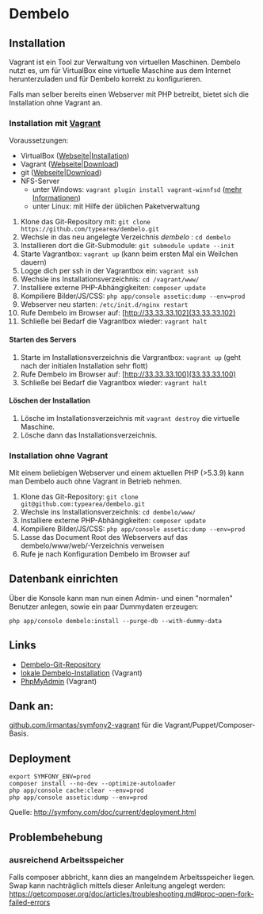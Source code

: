 # Dembelo

## Installation
Vagrant ist ein Tool zur Verwaltung von virtuellen Maschinen. Dembelo nutzt es, um für VirtualBox eine virtuelle
Maschine aus dem Internet herunterzuladen und für Dembelo korrekt zu konfigurieren.

Falls man selber bereits einen Webserver mit PHP betreibt, bietet sich die Installation ohne Vagrant an.

### Installation mit [Vagrant](https://www.vagrantup.com/)
Voraussetzungen:

* VirtualBox ([Webseite](https://www.virtualbox.org/)|[Installation](https://www.virtualbox.org/manual/ch02.html))
* Vagrant ([Webseite](https://www.vagrantup.com/)|[Download](https://www.vagrantup.com/downloads.html))
* git ([Webseite](https://git-scm.com/)|[Download](https://git-scm.com/downloads))
* NFS-Server
  * unter Windows: `vagrant plugin install vagrant-winnfsd` ([mehr Informationen](https://github.com/GM-Alex/vagrant-winnfsd))
  * unter Linux: mit Hilfe der üblichen Paketverwaltung 

1. Klone das Git-Repository mit: `git clone https://github.com/typearea/dembelo.git`
2. Wechsle in das neu angelegte Verzeichnis _dembelo_ : `cd dembelo`
3. Installieren dort die Git-Submodule: `git submodule update --init`
4. Starte Vagrantbox: `vagrant up` (kann beim ersten Mal ein Weilchen dauern)
5. Logge dich per ssh in der Vagrantbox ein: `vagrant ssh`
6. Wechsle ins Installationsverzeichnis: `cd /vagrant/www/`
7. Installiere externe PHP-Abhängigkeiten: `composer update`
8. Kompiliere Bilder/JS/CSS: `php app/console assetic:dump --env=prod`
9. Webserver neu starten: `/etc/init.d/nginx restart `
10. Rufe Dembelo im Browser auf: [http://33.33.33.102](33.33.33.102)
11. Schließe bei Bedarf die Vagrantbox wieder: `vagrant halt`

#### Starten des Servers
1. Starte im Installationsverzeichnis die Vargrantbox: `vagrant up` (geht nach der initialen Installation sehr flott)
2. Rufe Dembelo im Browser auf: [http://33.33.33.100](33.33.33.100)
3. Schließe bei Bedarf die Vagrantbox wieder: `vagrant halt`

#### Löschen der Installation
1. Lösche im Installationsverzeichnis mit `vagrant destroy` die virtuelle Maschine.
2. Lösche dann das Installationsverzeichnis.

### Installation ohne Vagrant
Mit einem beliebigen Webserver und einem aktuellen PHP (>5.3.9) kann man Dembelo auch ohne Vagrant in Betrieb nehmen.

1. Klone das Git-Repository: `git clone git@github.com:typearea/dembelo.git`
2. Wechsle ins Installationsverzeichnis: `cd dembelo/www/`
3. Installiere externe PHP-Abhängigkeiten: `composer update`
4. Kompiliere Bilder/JS/CSS: `php app/console assetic:dump --env=prod`
5. Lasse das Document Root des Webservers auf das dembelo/www/web/-Verzeichnis verweisen
6. Rufe je nach Konfiguration Dembelo im Browser auf

## Datenbank einrichten
Über die Konsole kann man nun einen Admin- und einen "normalen" Benutzer anlegen, sowie ein paar Dummydaten erzeugen:

```
php app/console dembelo:install --purge-db --with-dummy-data
```

## Links
* [Dembelo-Git-Repository](http://github.com:typearea)
* [lokale Dembelo-Installation](http://33.33.33.100/) (Vagrant)
* [PhpMyAdmin](http://33.33.33.100/phpmyadmin) (Vagrant)

## Dank an:
[github.com/irmantas/symfony2-vagrant](https://github.com/irmantas/symfony2-vagrant) für die Vagrant/Puppet/Composer-Basis.

## Deployment
```
export SYMFONY_ENV=prod
composer install --no-dev --optimize-autoloader
php app/console cache:clear --env=prod
php app/console assetic:dump --env=prod
```
Quelle: http://symfony.com/doc/current/deployment.html

## Problembehebung
### ausreichend Arbeitsspeicher
Falls composer abbricht, kann dies an mangelndem Arbeitsspeicher liegen.
Swap kann nachträglich mittels dieser Anleitung angelegt werden: https://getcomposer.org/doc/articles/troubleshooting.md#proc-open-fork-failed-errors
